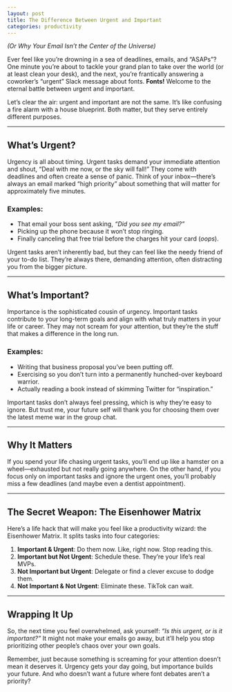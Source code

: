 ```yaml
---
layout: post
title: The Difference Between Urgent and Important
categories: productivity
---
```


*(Or Why Your Email Isn’t the Center of the Universe)*  

Ever feel like you’re drowning in a sea of deadlines, emails, and “ASAPs”? One minute you’re about to tackle your grand plan to take over the world (or at least clean your desk), and the next, you’re frantically answering a coworker’s “urgent” Slack message about fonts. **Fonts!** Welcome to the eternal battle between urgent and important.  

Let’s clear the air: urgent and important are not the same. It’s like confusing a fire alarm with a house blueprint. Both matter, but they serve entirely different purposes.  

---

## What’s Urgent?  
Urgency is all about timing. Urgent tasks demand your immediate attention and shout, “Deal with me now, or the sky will fall!” They come with deadlines and often create a sense of panic. Think of your inbox—there’s always an email marked “high priority” about something that will matter for approximately five minutes.  

### Examples:  
- That email your boss sent asking, *“Did you see my email?”*  
- Picking up the phone because it won’t stop ringing.  
- Finally canceling that free trial before the charges hit your card (*oops*).  

Urgent tasks aren’t inherently bad, but they can feel like the needy friend of your to-do list. They’re always there, demanding attention, often distracting you from the bigger picture.  

---

## What’s Important?  
Importance is the sophisticated cousin of urgency. Important tasks contribute to your long-term goals and align with what truly matters in your life or career. They may not scream for your attention, but they’re the stuff that makes a difference in the long run.  

### Examples:  
- Writing that business proposal you’ve been putting off.  
- Exercising so you don’t turn into a permanently hunched-over keyboard warrior.  
- Actually reading a book instead of skimming Twitter for “inspiration.”  

Important tasks don’t always feel pressing, which is why they’re easy to ignore. But trust me, your future self will thank you for choosing them over the latest meme war in the group chat.  

---

## Why It Matters  
If you spend your life chasing urgent tasks, you’ll end up like a hamster on a wheel—exhausted but not really going anywhere. On the other hand, if you focus only on important tasks and ignore the urgent ones, you’ll probably miss a few deadlines (and maybe even a dentist appointment).  

---

## The Secret Weapon: The Eisenhower Matrix  
Here’s a life hack that will make you feel like a productivity wizard: the Eisenhower Matrix. It splits tasks into four categories:  
1. **Important & Urgent**: Do them now. Like, right now. Stop reading this.  
2. **Important but Not Urgent**: Schedule these. They’re your life’s real MVPs.  
3. **Not Important but Urgent**: Delegate or find a clever excuse to dodge them.  
4. **Not Important & Not Urgent**: Eliminate these. TikTok can wait.  

---

## Wrapping It Up  
So, the next time you feel overwhelmed, ask yourself: *“Is this urgent, or is it important?”* It might not make your emails go away, but it’ll help you stop prioritizing other people’s chaos over your own goals.  

Remember, just because something is screaming for your attention doesn’t mean it deserves it. Urgency gets your day going, but importance builds your future. And who doesn’t want a future where font debates aren’t a priority?  

